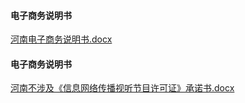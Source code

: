 #### 电子商务说明书

[河南电子商务说明书.docx](https://badownload.s3.cn-north-1.jdcloud-oss.com/buchongziliao/henan/hndssm.docx )


#### 电子商务说明书

[河南不涉及《信息网络传播视听节目许可证》承诺书.docx](https://badownload.s3.cn-north-1.jdcloud-oss.com/buchongziliao/henan/bushejiqianzhishenp.doc )
